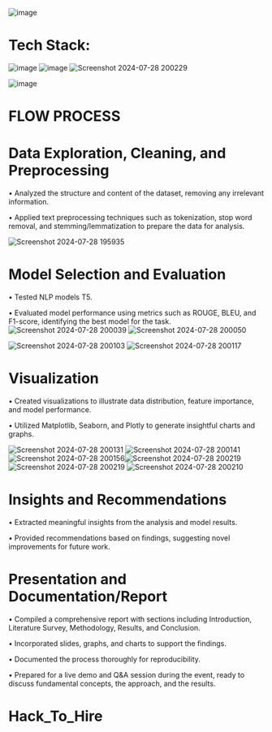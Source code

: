 ![image](https://github.com/user-attachments/assets/780dd2bf-95fa-445a-b954-a5f638093a8d)


# Tech Stack:
![image](https://github.com/user-attachments/assets/9d682fb7-ac42-416f-a20a-aef3e3e9cc12) ![image](https://github.com/user-attachments/assets/490e9ac1-b060-4883-b8e1-6f2566b28cfb) ![Screenshot 2024-07-28 200229](https://github.com/user-attachments/assets/e3dabe7c-e9c9-4590-b8be-87b82307a5a6)

 ![image](https://github.com/user-attachments/assets/88f63e80-c575-4a1a-a570-66399ffe078f)



# FLOW PROCESS 

#  Data Exploration, Cleaning, and Preprocessing

   • Analyzed the structure and content of the dataset, removing any irrelevant information.
   
   • Applied text preprocessing techniques such as tokenization, stop word removal, and stemming/lemmatization to prepare the data for analysis.

   ![Screenshot 2024-07-28 195935](https://github.com/user-attachments/assets/556ad98f-5533-4912-bbd1-8b18c2a1c42d)

   
#  Model Selection and Evaluation

   • Tested NLP models T5.
   
   • Evaluated model performance using metrics such as ROUGE, BLEU, and F1-score, identifying the best model for the task.
   ![Screenshot 2024-07-28 200039](https://github.com/user-attachments/assets/876c5391-7cd2-4c6a-9d35-9f7b250e3802)
   ![Screenshot 2024-07-28 200050](https://github.com/user-attachments/assets/b811ec76-e490-4304-86bf-62040837d469)

   ![Screenshot 2024-07-28 200103](https://github.com/user-attachments/assets/931194ad-8c4e-4f2b-912e-11dfaed7c8a9)
   ![Screenshot 2024-07-28 200117](https://github.com/user-attachments/assets/b140ad73-c36f-4ff5-845e-8ead5d279dc1)




#  Visualization

   • Created visualizations to illustrate data distribution, feature importance, and model performance.
   
   • Utilized Matplotlib, Seaborn, and Plotly to generate insightful charts and graphs.

   ![Screenshot 2024-07-28 200131](https://github.com/user-attachments/assets/7a90ed3c-2fc7-44cb-a01d-c9437b28ad7a)
   ![Screenshot 2024-07-28 200141](https://github.com/user-attachments/assets/188ed1ab-aaba-4a7c-add6-18d35c0c38f3)
   ![Screenshot 2024-07-28 200156](https://github.com/user-attachments/assets/337e49bd-324a-491e-87aa-ebb53d5f7cb4)![Screenshot 2024-07-28 200219](https://github.com/user-attachments/assets/934746c9-1685-4d00-b5d3-4fc1344bd9d6)![Screenshot 2024-07-28 200219](https://github.com/user-attachments/assets/b2fc80bb-c5ac-42cd-a12e-a9fbdb52f96c)
   ![Screenshot 2024-07-28 200210](https://github.com/user-attachments/assets/efed8f64-969f-47e2-ad3c-692dbed4ae1b)






#  Insights and Recommendations

   • Extracted meaningful insights from the analysis and model results.
   
   • Provided recommendations based on findings, suggesting novel improvements for future work.

#  Presentation and Documentation/Report
   • Compiled a comprehensive report with sections including Introduction, Literature Survey, Methodology, Results, and Conclusion.
   
   • Incorporated slides, graphs, and charts to support the findings.
   
   • Documented the process thoroughly for reproducibility.
   
   • Prepared for a live demo and Q&A session during the event, ready to discuss fundamental concepts, the approach, and the results.

# Hack_To_Hire
